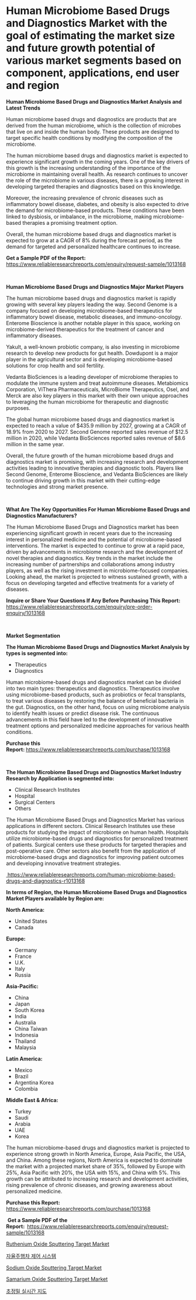 <p><h1>Human Microbiome Based Drugs and Diagnostics Market with the goal of estimating the market size and future growth potential of various market segments based on component, applications, end user and region</h1></p><p><strong>Human Microbiome Based Drugs and Diagnostics Market Analysis and Latest Trends</strong></p>
<p><p>Human microbiome based drugs and diagnostics are products that are derived from the human microbiome, which is the collection of microbes that live on and inside the human body. These products are designed to target specific health conditions by modifying the composition of the microbiome.</p><p>The human microbiome based drugs and diagnostics market is expected to experience significant growth in the coming years. One of the key drivers of this growth is the increasing understanding of the importance of the microbiome in maintaining overall health. As research continues to uncover the role of the microbiome in various diseases, there is a growing interest in developing targeted therapies and diagnostics based on this knowledge.</p><p>Moreover, the increasing prevalence of chronic diseases such as inflammatory bowel disease, diabetes, and obesity is also expected to drive the demand for microbiome-based products. These conditions have been linked to dysbiosis, or imbalance, in the microbiome, making microbiome-based therapies a promising treatment option.</p><p>Overall, the human microbiome based drugs and diagnostics market is expected to grow at a CAGR of 8% during the forecast period, as the demand for targeted and personalized healthcare continues to increase.</p></p>
<p><strong>Get a Sample PDF of the Report:&nbsp;</strong> <a href="https://www.reliableresearchreports.com/enquiry/request-sample/1013168">https://www.reliableresearchreports.com/enquiry/request-sample/1013168</a></p>
<p>&nbsp;</p>
<p><strong>Human Microbiome Based Drugs and Diagnostics Major Market Players</strong></p>
<p><p>The human microbiome based drugs and diagnostics market is rapidly growing with several key players leading the way. Second Genome is a company focused on developing microbiome-based therapeutics for inflammatory bowel disease, metabolic diseases, and immuno-oncology. Enterome Bioscience is another notable player in this space, working on microbiome-derived therapeutics for the treatment of cancer and inflammatory diseases.</p><p>Yakult, a well-known probiotic company, is also investing in microbiome research to develop new products for gut health. Dowdupont is a major player in the agricultural sector and is developing microbiome-based solutions for crop health and soil fertility.</p><p>Vedanta BioSciences is a leading developer of microbiome therapies to modulate the immune system and treat autoimmune diseases. Metabiomics Corporation, ViThera Pharmaceuticals, MicroBiome Therapeutics, Osel, and Merck are also key players in this market with their own unique approaches to leveraging the human microbiome for therapeutic and diagnostic purposes.</p><p>The global human microbiome based drugs and diagnostics market is expected to reach a value of $435.9 million by 2027, growing at a CAGR of 18.9% from 2020 to 2027. Second Genome reported sales revenue of $12.5 million in 2020, while Vedanta BioSciences reported sales revenue of $8.6 million in the same year.</p><p>Overall, the future growth of the human microbiome based drugs and diagnostics market is promising, with increasing research and development activities leading to innovative therapies and diagnostic tools. Players like Second Genome, Enterome Bioscience, and Vedanta BioSciences are likely to continue driving growth in this market with their cutting-edge technologies and strong market presence.</p></p>
<p>&nbsp;</p>
<p><strong>What Are The Key Opportunities For Human Microbiome Based Drugs and Diagnostics Manufacturers?</strong></p>
<p><p>The Human Microbiome Based Drugs and Diagnostics market has been experiencing significant growth in recent years due to the increasing interest in personalized medicine and the potential of microbiome-based interventions. The market is expected to continue to grow at a rapid pace, driven by advancements in microbiome research and the development of novel therapies and diagnostics. Key trends in the market include the increasing number of partnerships and collaborations among industry players, as well as the rising investment in microbiome-focused companies. Looking ahead, the market is projected to witness sustained growth, with a focus on developing targeted and effective treatments for a variety of diseases.</p></p>
<p><strong>Inquire or Share Your Questions If Any Before Purchasing This Report:</strong> <a href="https://www.reliableresearchreports.com/enquiry/pre-order-enquiry/1013168">https://www.reliableresearchreports.com/enquiry/pre-order-enquiry/1013168</a></p>
<p>&nbsp;</p>
<p><strong>Market Segmentation</strong></p>
<p><strong>The Human Microbiome Based Drugs and Diagnostics Market Analysis by types is segmented into:</strong></p>
<p><ul><li>Therapeutics</li><li>Diagnostics</li></ul></p>
<p><p>Human microbiome-based drugs and diagnostics market can be divided into two main types: therapeutics and diagnostics. Therapeutics involve using microbiome-based products, such as probiotics or fecal transplants, to treat various diseases by restoring the balance of beneficial bacteria in the gut. Diagnostics, on the other hand, focus on using microbiome analysis to identify health issues or predict disease risk. The continuous advancements in this field have led to the development of innovative treatment options and personalized medicine approaches for various health conditions.</p></p>
<p><strong>Purchase this Report:&nbsp;</strong><a href="https://www.reliableresearchreports.com/purchase/1013168">https://www.reliableresearchreports.com/purchase/1013168</a></p>
<p>&nbsp;</p>
<p><strong>The Human Microbiome Based Drugs and Diagnostics Market Industry Research by Application is segmented into:</strong></p>
<p><ul><li>Clinical Research Institutes</li><li>Hospital</li><li>Surgical Centers</li><li>Others</li></ul></p>
<p><p>The Human Microbiome Based Drugs and Diagnostics Market has various applications in different sectors. Clinical Research Institutes use these products for studying the impact of microbiome on human health. Hospitals utilize microbiome-based drugs and diagnostics for personalized treatment of patients. Surgical centers use these products for targeted therapies and post-operative care. Other sectors also benefit from the application of microbiome-based drugs and diagnostics for improving patient outcomes and developing innovative treatment strategies.</p></p>
<p><a href="https://www.reliableresearchreports.com/human-microbiome-based-drugs-and-diagnostics-r1013168">&nbsp;https://www.reliableresearchreports.com/human-microbiome-based-drugs-and-diagnostics-r1013168</a></p>
<p><strong>In terms of Region, the Human Microbiome Based Drugs and Diagnostics Market Players available by Region are:</strong></p>
<p>
    <p> <strong> North America: </strong>
        <ul>
            <li>United States</li>
            <li>Canada</li>
        </ul>
        </p> 
    <p> <strong> Europe: </strong>
        <ul>
            <li>Germany</li>
            <li>France</li>
            <li>U.K.</li>
            <li>Italy</li>
            <li>Russia</li>
        </ul>
        </p> 
    <p> <strong> Asia-Pacific: </strong>
        <ul>
            <li>China</li>
            <li>Japan</li>
            <li>South Korea</li>
            <li>India</li>
            <li>Australia</li>
            <li>China Taiwan</li>
            <li>Indonesia</li>
            <li>Thailand</li>
            <li>Malaysia</li>
        </ul>
        </p> 
    <p> <strong> Latin America: </strong>
        <ul>
            <li>Mexico</li>
            <li>Brazil</li>
            <li>Argentina Korea</li>
            <li>Colombia</li>
        </ul>
        </p> 
    <p> <strong> Middle East & Africa: </strong>
        <ul>
            <li>Turkey</li>
            <li>Saudi</li>
            <li>Arabia</li>
            <li>UAE</li>
            <li>Korea</li>
        </ul>
    </p>
    </p>
<p><p>The human microbiome-based drugs and diagnostics market is projected to experience strong growth in North America, Europe, Asia Pacific, the USA, and China. Among these regions, North America is expected to dominate the market with a projected market share of 35%, followed by Europe with 25%, Asia Pacific with 20%, the USA with 15%, and China with 5%. This growth can be attributed to increasing research and development activities, rising prevalence of chronic diseases, and growing awareness about personalized medicine.</p></p>
<p><strong>Purchase this Report: </strong><a href="https://www.reliableresearchreports.com/purchase/1013168">https://www.reliableresearchreports.com/purchase/1013168</a></p>
<p>&nbsp;<strong>Get a Sample PDF of the Report:&nbsp;&nbsp;</strong><a href="https://www.reliableresearchreports.com/enquiry/request-sample/1013168">https://www.reliableresearchreports.com/enquiry/request-sample/1013168</a></p>
<p><strong></strong></p>
<p><p><a href="https://github.com/lukmanduiky01/Market-Research-Report-List-1/blob/main/ruthenium-oxide-sputtering-target-market.md">Ruthenium Oxide Sputtering Target Market</a></p><p><a href="https://github.com/raap8632/Market-Research-Report-List-3/blob/main/632054383236.md">자율주행차 제어 시스템</a></p><p><a href="https://github.com/michealerrygz/Market-Research-Report-List-1/blob/main/sodium-oxide-sputtering-target-market.md">Sodium Oxide Sputtering Target Market</a></p><p><a href="https://github.com/BraidenLucas2019/Market-Research-Report-List-1/blob/main/samarium-oxide-sputtering-target-market.md">Samarium Oxide Sputtering Target Market</a></p><p><a href="https://github.com/AlbertotDouglas44367/Market-Research-Report-List-3/blob/main/417510683235.md">초정밀 실시간 지도</a></p></p>